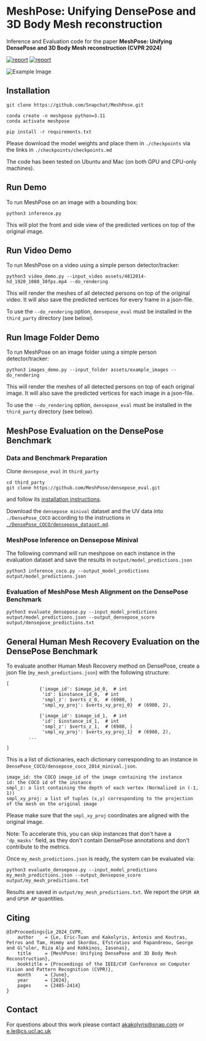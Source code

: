 # MeshPose: Unifying DensePose and 3D Body Mesh reconstruction

Inference and Evaluation code for the paper **MeshPose: Unifying DensePose and 3D Body Mesh reconstruction (CVPR 2024)**

[![report](https://img.shields.io/badge/Project-Page-blue)](https://meshpose.github.io/)
[![report](https://img.shields.io/badge/ArXiv-Paper-red)](https://arxiv.org/abs/2406.10180)

![Example Image](assets/screenshots_from_video_demos.png)

## Installation

```
git clone https://github.com/Snapchat/MeshPose.git

conda create -n meshpose python=3.11
conda activate meshpose

pip install -r requirements.txt
```

Please download the model weights and place them in `./checkpoints` via the links in `./checkpoints/checkpoints.md`

The code has been tested on Ubuntu and Mac (on both GPU and CPU-only machines).

## Run Demo 
To run MeshPose on an image with a bounding box:
```
python3 inference.py
```
This will plot the front and side view of the predicted vertices on top of the original image.

## Run Video Demo
To run MeshPose on a video using a simple person detector/tracker:
```
python3 video_demo.py --input_video assets/4812014-hd_1920_1080_30fps.mp4 --do_rendering
```
This will render the meshes of all detected persons on top of the original video. 
It will also save the predicted vertices for every frame in a json-file.

To use the ``--do_rendering`` option, ``densepose_eval`` must be installed in the ``third_party`` directory (see below).

## Run Image Folder Demo
To run MeshPose on an image folder using a simple person detector/tracker:
```
python3 images_demo.py --input_folder assets/example_images --do_rendering
```
This will render the meshes of all detected persons on top of each original image. 
It will also save the predicted vertices for each image in a json-file.

To use the ``--do_rendering`` option, ``densepose_eval`` must be installed in the ``third_party`` directory (see below).

## MeshPose Evaluation on the DensePose Benchmark

### Data and Benchmark Preparation

Clone `densepose_eval` in `third_party`
```
cd third_party
git clone https://github.com/MeshPose/densepose_eval.git
```
and follow its [installation instructions](https://github.com/MeshPose/densepose_eval?tab=readme-ov-file#installation).

Download the `densepose minival` dataset and the UV data into `./DensePose_COCO` according to the instructions in [`./DensePose_COCO/densepose_dataset.md`](https://github.com/Snapchat/MeshPose/blob/main/DensePose_COCO/densepose_dataset.md).


### MeshPose Inference on Densepose Minival
The following command will run meshpose on each instance in the evaluation dataset and save the results in `output/model_predictions.json`
```
python3 inference_coco.py --output_model_predictions output/model_predictions.json
```

### Evaluation of MeshPose Mesh Alignment on the DensePose Benchmark
```
python3 evaluate_densepose.py --input_model_predictions output/model_predictions.json --output_densepose_score output/densepose_predictions.txt
```

## General Human Mesh Recovery Evaluation on the DensePose Benchmark
To evaluate another Human Mesh Recovery method on DensePose, create a json file (`my_mesh_predictions.json`) with the following structure:
```
[
            {'image_id': $image_id_0,  # int
             'id': $instance_id_0,  # int
             'smpl_z': $verts_z_0,  # (6980, )
             'smpl_xy_proj': $verts_xy_proj_0}  # (6980, 2),
             
            {'image_id': $image_id_1,  # int
             'id': $instance_id_1,  # int
             'smpl_z': $verts_z_1,  # (6980, )
             'smpl_xy_proj': $verts_xy_proj_1}  # (6980, 2),
        ...

]

```
This is a list of dictionaries, each dictionary corresponding to an instance in `DensePose_COCO/densepose_coco_2014_minival.json`.
```
image_id: the COCO image_id of the image containing the instance
id: the COCO id of the instance
smpl_z: a list containing the depth of each vertex (Normalized in (-1, 1))
smpl_xy_proj: a list of tuples (x,y) corresponding to the projection of the mesh on the original image
```

Please make sure that the `smpl_xy_proj` coordinates are aligned with the original image.

Note: To accelerate this, you can skip instances that don't have a `'dp_masks'` field, as they don't contain DensePose annotations and don't contribute to the metrics.

Once `my_mesh_predictions.json` is ready, the system can be evaluated via:

```
python3 evaluate_densepose.py --input_model_predictions my_mesh_predictions.json --output_densepose_score output/my_mesh_predictions.txt
```

Results are saved in `output/my_mesh_predictions.txt`. We report the `GPSM AR` and `GPSM AP` quantities.

## Citing
```
@InProceedings{Le_2024_CVPR,
    author    = {Le, Eric-Tuan and Kakolyris, Antonis and Koutras, Petros and Tam, Himmy and Skordos, Efstratios and Papandreou, George and G\"uler, Riza Alp and Kokkinos, Iasonas},
    title     = {MeshPose: Unifying DensePose and 3D Body Mesh Reconstruction},
    booktitle = {Proceedings of the IEEE/CVF Conference on Computer Vision and Pattern Recognition (CVPR)},
    month     = {June},
    year      = {2024},
    pages     = {2405-2414}
}
```

## Contact

For questions about this work please contact [akakolyris@snap.com](akakolyris@snap.com) or [e.le@cs.ucl.ac.uk](e.le@cs.ucl.ac.uk)